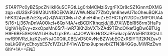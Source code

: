 $START$Pc0yBZSpcZNlikIl6uSCPGtLLg0rbMCMziSvgrFXQr8cSZ1GnnrtDXMGzqp+dU3SkFG9M3UNfBOEKW8UWWuNSd77ZbOylm8hewU7loOheuBQKJahFK324yuB7cEXgvQvQW42CMs+h2uheH4hoZxEGHCTqYf7DDcZMPOPJA45/16+Lj367nDnVA0Okcl+6QxNfA/+xBCDK1thqcjd/jj8J7XiWBbRI58rm3HaPsUghVHyEvy+zxxOpsMn05r7HwR73Kh2bVXTxZAd9TEhdO/kef3gDw6BTUgH9F6BF5SHz9AYLiH3wfzpkRA+u4JOAWRkHrGXJBFx6azp5iWbElB13SQsLLrwfB9IVRzLkzKZsoNsJG0QltL0BE/vD50XvNcBZWsbEOZxRSIYTj12KNZy+9baLkG9VycEhoybES7c1VZrLhF41wWEmx9upnevb/ZTN3Ii4GGpJMWRzZwn6hY+1A==$END$